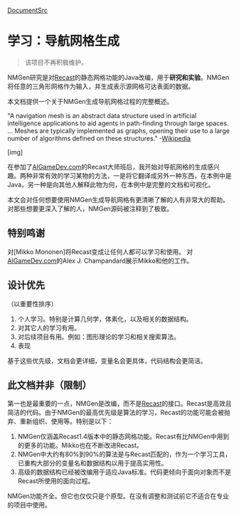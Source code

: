 [DocumentSrc](http://www.critterai.org/projects/nmgen_study/)

# 学习：导航网格生成

> 该项目不再积极维护。

NMGen研究是对[Recast](https://github.com/memononen/recastnavigation)的静态网格功能的Java改编，用于**研究和实验**。NMGen将任意的三角形网格作为输入，并生成表示源网格可达表面的数据。

本文档提供一个关于NMGen生成导航网格过程的完整概述。

"A navigation mesh is an abstract data structure used in artificial intelligence applications to aid agents in path-finding through large spaces. ... Meshes are typically implemented as graphs, opening their use to a large number of algorithms defined on these structures." -[Wikipedia](http://en.wikipedia.org/wiki/Navigation_mesh)

[img]

在参加了[AIGameDev.com](http://aigamedev.com/)的Recast大师班后，我开始对导航网格的生成感兴趣。两种非常有效的学习某物的方法，一是将它翻译成另外一种东西，在本例中是Java，另一种是向其他人解释此物为何，在本例中是完整的文档和可视化。

本文会对任何想要使用NMGen生成导航网格有更清晰了解的人有非常大的帮助。对那些想要更深入了解的人，NMGen源码被注释到了极致。

## 特别鸣谢

对[Mikko Mononen]将Recast变成让任何人都可以学习和使用。
对[AIGameDev.com](http://aigamedev.com/)的Alex J. Champandard展示Mikko和他的工作。

## 设计优先

（以重要性排序）
1. 个人学习。特别是计算几何学，体素化，以及相关的数据结构。
2. 对其它人的学习有用。
3. 对后续项目有用。例如：图形理论的学习和相关搜索算法。
4. 表现

基于这些优先级，文档会更详细，变量名会更具体，代码结构会更简洁。

## 此文档并非（限制）

第一也是最重要的一点，NMGen是改编，而不是[Recast](https://github.com/memononen/recastnavigation)的接口。Recast是高效且简洁的代码。由于NMGen的最高优先级是算法的学习，Recast的功能可能会被抛弃、重新组织、使用等。特别是以下：
1. NMGen仅涵盖Recast1.4版本中的静态网格功能。Recast有比NMGen中用到的更多的功能。Mikko也在不断改进Recast。
2. NMGen中大约有80%到90%的算法是与Recast匹配的，作为一个学习工具，已重构大部分的变量名和数据结构以用于提高实用性。
3. 高级的数据结构已经被改编用于适应Java标准。代码更倾向于面向对象而不是Recast所使用的面向过程。

NMGen功能齐全。但它也仅仅只是个原型。在没有调整和测试前它不适合在专业的项目中使用。
